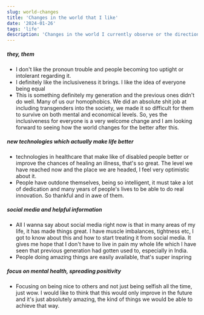 ```yaml
---
slug: world-changes
title: 'Changes in the world that I like'
date: '2024-01-26'
tags: 'life'
description: 'Changes in the world I currently observe or the direction the world is headed to which makes me excited'
---
```


##### they, them
- I don't like the pronoun trouble and people becoming too uptight or intolerant regarding it.
- I definitely like the inclusiveness it brings. I like the idea of everyone being equal
- This is something definitely my generation and the previous ones didn't do well. Many of us our homophobics. We did an absolute shit job at including transgenders  into the society, we made it so difficult for them to survive on both mental and economical levels. So, yes the inclusiveness for everyone is a very welcome change and I am looking forward to seeing how the world changes for the better after this.

##### new technologies which actually make life better
- technologies in healthcare that make like of disabled people better or improve the chances of healing an illness, that's so great. The level we have reached now and the place we are headed, I feel very optimistic about it.
- People have outdone themselves, being so intelligent, it must take a lot of dedication and many years of people's lives to be able to do real innovation. So thankful and in awe of them.

##### social media and helpful information
- All I wanna say about social media right now is that in many areas of my life, it has made things great. I have muscle imbalances, tightness etc, I got to know about this and how to start treating it from social media. It gives me hope that I don't have to live in pain my whole life which I have seen that previous generation had gotten used to, especially in India.
- People doing amazing things are easily available, that's super inspring

##### focus on mental health, spreading positivity
- Focusing on being nice to others and not just being selfish all the time, just wow. I would like to think that this would only improve in the future and it's just absolutely amazing, the kind of things we would be able to achieve that way.